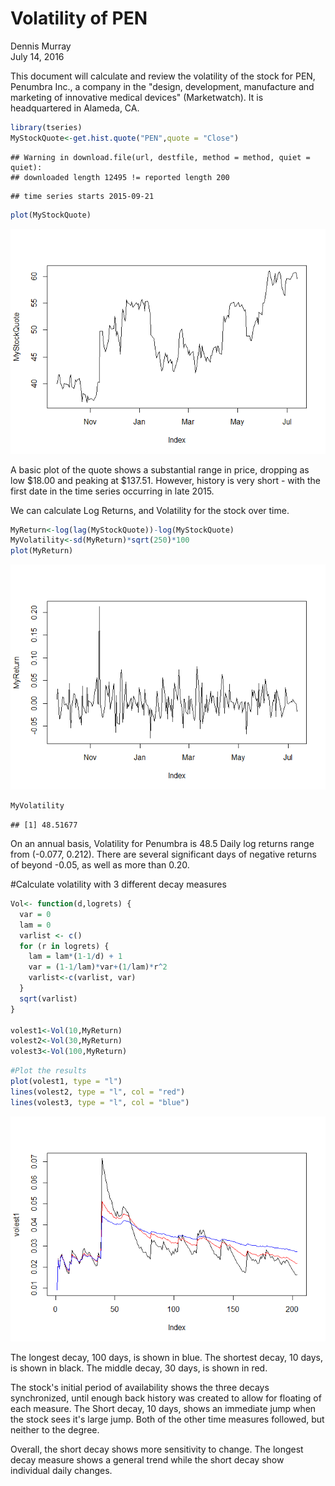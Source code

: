 # Volatility of PEN
Dennis Murray  
July 14, 2016  



This document will calculate and review the volatility of the stock for PEN, Penumbra Inc., a company in the "design, development, manufacture and marketing of innovative medical devices" (Marketwatch).  It is headquartered in Alameda, CA.


```r
library(tseries)
MyStockQuote<-get.hist.quote("PEN",quote = "Close")
```

```
## Warning in download.file(url, destfile, method = method, quiet = quiet):
## downloaded length 12495 != reported length 200
```

```
## time series starts 2015-09-21
```


```r
plot(MyStockQuote)
```

![](PEN_files/figure-html/unnamed-chunk-2-1.png)<!-- -->

A basic plot of the quote shows a substantial range in price, dropping as low $18.00 and peaking at $137.51.  However, history is very short - with the first date in the time series occurring in late 2015.

We can calculate Log Returns, and Volatility for the stock over time.


```r
MyReturn<-log(lag(MyStockQuote))-log(MyStockQuote)
MyVolatility<-sd(MyReturn)*sqrt(250)*100
plot(MyReturn)
```

![](PEN_files/figure-html/unnamed-chunk-3-1.png)<!-- -->

```r
MyVolatility
```

```
## [1] 48.51677
```

On an annual basis, Volatility for Penumbra is 48.5 Daily log returns range from (-0.077, 0.212).  There are several significant days of negative returns of beyond -0.05, as well as more than 0.20.

#Calculate volatility with 3 different decay measures


```r
Vol<- function(d,logrets) {
  var = 0
  lam = 0
  varlist <- c()
  for (r in logrets) {
    lam = lam*(1-1/d) + 1
    var = (1-1/lam)*var+(1/lam)*r^2
    varlist<-c(varlist, var)
  }
  sqrt(varlist)
}

volest1<-Vol(10,MyReturn)
volest2<-Vol(30,MyReturn)
volest3<-Vol(100,MyReturn)
```


```r
#Plot the results
plot(volest1, type = "l")
lines(volest2, type = "l", col = "red")
lines(volest3, type = "l", col = "blue")
```

![](PEN_files/figure-html/unnamed-chunk-5-1.png)<!-- -->

The longest decay, 100 days, is shown in blue. 
The shortest decay, 10 days, is shown in black.
The middle decay, 30 days, is shown in red.

The stock's initial period of availability shows the three decays synchronized, until enough back history was created to allow for floating of each measure.  The Short decay, 10 days, shows an immediate jump when the stock sees it's large jump.  Both of the other time measures followed, but neither to the degree.

Overall, the short decay shows more sensitivity to change.  The longest decay measure shows a general trend while the short decay show individual daily changes.
